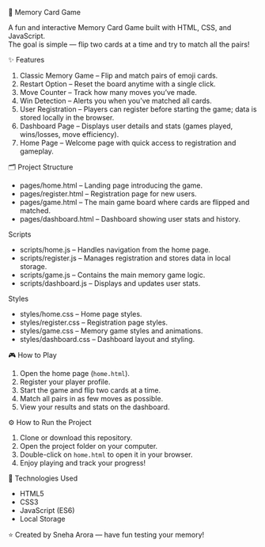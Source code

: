 🧠 Memory Card Game

A fun and interactive Memory Card Game built with HTML, CSS, and JavaScript.  
The goal is simple — flip two cards at a time and try to match all the pairs!


✨ Features

1. Classic Memory Game – Flip and match pairs of emoji cards.  
2. Restart Option – Reset the board anytime with a single click.  
3. Move Counter – Track how many moves you’ve made.  
4. Win Detection – Alerts you when you’ve matched all cards.  
5. User Registration – Players can register before starting the game; data is stored locally in the browser.  
6. Dashboard Page – Displays user details and stats (games played, wins/losses, move efficiency).  
7. Home Page – Welcome page with quick access to registration and gameplay.  

🗂️ Project Structure

- pages/home.html – Landing page introducing the game.  
- pages/register.html – Registration page for new users.  
- pages/game.html – The main game board where cards are flipped and matched.  
- pages/dashboard.html – Dashboard showing user stats and history.  

Scripts
- scripts/home.js – Handles navigation from the home page.  
- scripts/register.js – Manages registration and stores data in local storage.  
- scripts/game.js – Contains the main memory game logic.  
- scripts/dashboard.js – Displays and updates user stats.

Styles
- styles/home.css – Home page styles.  
- styles/register.css – Registration page styles.  
- styles/game.css – Memory game styles and animations.  
- styles/dashboard.css – Dashboard layout and styling.

🎮 How to Play

1. Open the home page (`home.html`).  
2. Register your player profile.  
3. Start the game and flip two cards at a time.  
4. Match all pairs in as few moves as possible.  
5. View your results and stats on the dashboard.

⚙️ How to Run the Project

1. Clone or download this repository.  
2. Open the project folder on your computer.  
3. Double-click on `home.html` to open it in your browser.  
4. Enjoy playing and track your progress!

🧠 Technologies Used

- HTML5  
- CSS3
- JavaScript (ES6)  
- Local Storage

⭐ Created by Sneha Arora — have fun testing your memory!